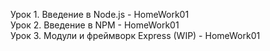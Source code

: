 Урок 1. Введение в Node.js                   -    HomeWork01  
Урок 2. Введение в NPM                       -    HomeWork01  
Урок 3. Модули и фреймворк Express (WIP)     -    HomeWork01  
